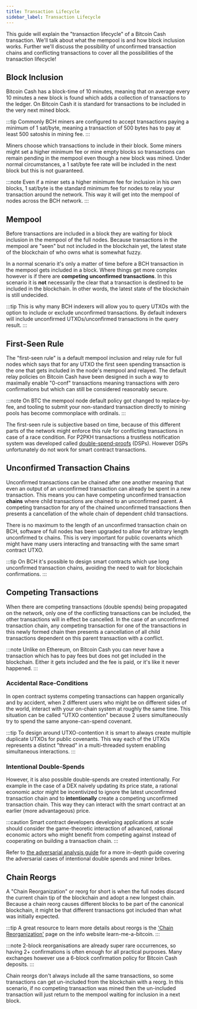 ```yaml
---
title: Transaction Lifecycle
sidebar_label: Transaction Lifecycle
---
```


This guide will explain the "transaction lifecycle" of a Bitcoin Cash transaction. We'll talk about what the mempool is and how block inclusion works. Further we'll discuss the possibility of unconfirmed transaction chains and conflicting transactions to cover all the possibilities of the transaction lifecycle!

## Block Inclusion

Bitcoin Cash has a block-time of 10 minutes, meaning that on average every 10 minutes a new block is found which adds a collection of transactions to the ledger. On Bitcoin Cash it is standard for transactions to be included in the very next mined block.

:::tip
Commonly BCH miners are configured to accept transactions paying a minimum of 1 sat/byte, meaning a transaction of 500 bytes has to pay at least 500 satoshis in mining fee.
:::

Miners choose which transactions to include in their block. Some miners might set a higher minimum fee or mine empty blocks so transactions can remain pending in the mempool even though a new block was mined. Under normal circumstances, a 1 sat/byte fee rate will be included in the next block but this is not guaranteed.

:::note
Even if a miner sets a higher minimum fee for inclusion in his own blocks, 1 sat/byte is the standard minimum fee for nodes to relay your transaction around the network. This way it will get into the mempool of nodes across the BCH network.
:::

## Mempool

Before transactions are included in a block they are waiting for block inclusion in the mempool of the full nodes. Because transactions in the mempool are "seen" but not included in the blockchain yet, the latest state of the blockchain of who owns what is somewhat fuzzy.

In a normal scenario it's only a matter of time before a BCH transaction in the mempool gets included in a block. Where things get more complex however is if there are **competing unconfirmed transactions**. In this scenario it is **not** necessarily the clear that a transaction is destined to be included in the blockchain. In other words, the latest state of the blockchain is still undecided.

:::tip
This is why many BCH indexers will allow you to query UTXOs with the option to include or exclude unconfirmed transactions. By default indexers will include unconfirmed UTXOs/unconfirmed transactions in the query result.
:::

## First-Seen Rule

The "first-seen rule" is a default mempool inclusion and relay rule for full nodes which says that for any UTXO the first seen spending transaction is the one that gets included in the node's mempool and relayed. The default relay policies on Bitcoin Cash have been designed in such a way to maximally enable "0-conf" transactions meaning transactions with zero confirmations but which can still be considered reasonably secure.

:::note
On BTC the mempool node default policy got changed to replace-by-fee, and tooling to submit your non-standard transaction directly to mining pools has become commonplace with ordinals.
:::

The first-seen rule is subjective based on time, because of this different parts of the network might enforce this rule for conflicting transactions in case of a race condition. For P2PKH transactions a trustless notification system was developed called [double-spend-proofs](https://docs.bitcoincashnode.org/doc/dsproof-implementation-notes/) (DSPs). However DSPs unfortunately do not work for smart contract transactions.

## Unconfirmed Transaction Chains

Unconfirmed transactions can be chained after one another meaning that even an output of an unconfirmed transaction can already be spent in a new transaction. This means you can have competing unconfirmed transaction **chains** where child transactions are chained to an unconfirmed parent. A competing transaction for any of the chained unconfirmed transactions then presents a cancellation of the whole chain of dependent child transactions.

There is no maximum to the length of an unconfirmed transaction chain on BCH, software of full nodes has been upgraded to allow for arbitrary length unconfirmed tx chains. This is very important for public covenants which might have many users interacting and transacting with the same smart contract UTXO.

:::tip
On BCH it's possible to design smart contracts which use long unconfirmed transaction chains, avoiding the need to wait for blockchain confirmations.
:::

## Competing Transactions

When there are competing transactions (double spends) being propagated on the network, only one of the conflicting transactions can be included, the other transactions will in effect be cancelled. In the case of an unconfirmed transaction chain, any competing transaction for one of the transactions in this newly formed chain then presents a cancellation of all child transactions dependent on this parent transaction with a conflict.

:::note
Unlike on Ethereum, on Bitcoin Cash you can never have a transaction which has to pay fees but does not get included in the blockchain. Either it gets included and the fee is paid, or it's like it never happened.
:::

### Accidental Race-Conditions

In open contract systems competing transactions can happen organically and by accident, when 2 different users who might be on different sides of the world, interact with your on-chain system at roughly the same time. This situation can be called "UTXO contention" because 2 users simultaneously try to spend the same anyone-can-spend covenant.

:::tip
To design around UTXO-contention it is smart to always create multiple duplicate UTXOs for public covenants. This way each of the UTXOs represents a distinct "thread" in a multi-threaded system enabling simultaneous interactions.
:::

### Intentional Double-Spends

However, it is also possible double-spends are created intentionally. For example in the case of a DEX naively updating its price state, a rational economic actor might be incentivized to ignore the latest unconfirmed transaction chain and to **intentionally** create a competing unconfirmed transaction chain. This way they can interact with the smart contract at an earlier (more advantageous) price.

:::caution
Smart contract developers developing applications at scale should consider the game-theoretic interaction of advanced, rational economic actors who might benefit from competing against instead of cooperating on building a transaction chain.
:::

Refer to [the adversarial analysis guide](/docs/guides/adversarial) for a more in-depth guide covering the adversarial cases of intentional double spends and miner bribes.

## Chain Reorgs

A "Chain Reorganization" or reorg for short is when the full nodes discard the current chain tip of the blockchain and adopt a new longest chain. Because a chain reorg causes different blocks to be part of the canonical blockchain, it might be that different transactions got included than what was initially expected.


:::tip
A great resource to learn more details about reorgs is the ['Chain Reorganization'](https://learnmeabitcoin.com/technical/blockchain/chain-reorganization/) page on the info website learn-me-a-bitcoin.
:::

:::note
2-block reorganisations are already super rare occurrences, so having 2+ confirmations is often enough for all practical purposes.
Many exchanges however use a 6-block confirmation policy for Bitcoin Cash deposits.
:::

Chain reorgs don't always include all the same transactions, so some transactions can get un-included from the blockchain with a reorg. In this scenario, if no competing transaction was mined then the un-included transaction will just return to the mempool waiting for inclusion in a next block.
